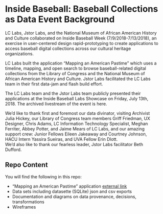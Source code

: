 # Inside Baseball: Baseball Collections as Data Event Background #

LC Labs, Jstor Labs, and the National Museum of African American History and Culture collaborated on Inside Baseball Week (7/9/2018-7/13/2018), an exercise in user-centered design rapid-prototyping to create applications to access baseball digital collections across our cultural heritage organizations.   

LC Labs built the application “Mapping an American Pastime” which uses a timeline, mapping, and open search to browse baseball-related digital collections from the Library of Congress and the National Museum of African American History and Culture. Jstor Labs facilitated the LC Labs team in their first data-jam and flash build effort.   

The LC Labs team and the Jstor Labs team publicly presented their applications at the Inside Baseball Labs Showcase on Friday, July 13th, 2018. The archived livestream of the event is here.   

We’d like to thank first and foremost our data divinator, visiting Archivist Julia Hickey, our Library of Congress team members Griff Friedman, UX Designer, Chris Adams, LC Information Technology Specialist, Meghan Ferriter, Abbey Potter, and Jaime Mears of LC Labs, and our amazing support crew: Junior Fellows Eileen Jakeaway and Courtney Johnson, HACU Intern Yassira Sueiras, and UVA Fellow Erin Dlott.   
We’d also like to thank our fearless leader, Jstor Labs facilitator Beth Dufford.   

## Repo Content ##
You will find the following in this repo:   
* “Mapping an American Pastime” application [external link](http://mappinganamericanpastime.s3-website.us-east-2.amazonaws.com/)
* Data sets including datasette (SQLite) json and csv exports
* Documentation and diagrams on data provenance, decisions, transformations
* Wireframes

